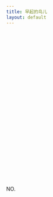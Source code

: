 ```yaml
---
title: 早起的鸟儿
layout: default
---
```

<div class="col-md-9">
<div id="myChart" style="width:100%;height:400px"><ul></ul></div>
<div id="moji_morning_title" style="display: none;">
<p>坐标：东经<span class="longitude"></span>   北纬<span class="latitude"></span></p>
<p>地址：<span class="location"></span></p>
<p>时间：<span class="time"></span></p>
</div>
</div>
<div class="col-md-3">
<div id="moji_morning">
    <div class="picture"></div>
    <p >NO.<span class="NO"></span> <span class="province"></span> <span class="time"></span></p>
</div>
</div>

<script src="{{ site.storage }}/assets/lib/echarts/full.min.js"></script>
<script src="{{ site.storage }}/assets/lib/echarts/china.js"></script>

<script type="text/javascript">
var option = {
    title: {
        text: '早起的鸟儿',
        subtext: "数据来自墨迹天气",
        left: 'center'
    },
    tooltip: {
        trigger: 'item',
        formatter: '{b}'
    },
    series: [
        {
            name: '中国',
            type: 'map',
            mapType: 'china',
            selectedMode : 'multiple',
            label: {
                normal: {
                    show: true
                },
                emphasis: {
                    show: true
                }
            }
        }
    ]
};
myChart = echarts.init(document.getElementById("myChart"));
function setArrow(picture){
    switch (picture.province_name) {
        case "内蒙古自治区":
            return {coord: [picture.longitude-3, picture.latitude+3]};
            break;
        case "新疆维吾尔自治区":
        case "贵州省":
        case "云南省":
        case "西藏自治区":
            return {coord: [picture.longitude-8, picture.latitude]};
            break;
        case "山东省":
        case "海南省":
        case "江苏省":
        case "上海市":
        case "浙江省":
        case "福建省":
            return {coord: [picture.longitude+5, picture.latitude]};
            break;
        default:
            return {coord: [picture.longitude+10, picture.latitude]};
    }
}
function isInside(picture){
    return -1 < ["四川省","湖北省","湖南省","重庆市","陕西省","山西省","青海省","甘肃省"].indexOf(picture.province_name)
}
function setMarkPoint(picture){
    if(!isInside(picture))return null;
    return {
        symbol: 'pin',
        symbolSize: picture.city_name.length*20,
        label: {
            normal: {
                show: true,
                formatter: function(d) {
                    return picture.city_name
                }
            }
        },
        itemStyle: {
            emphasis: {
                borderColor: '#ddd',
                borderWidth: 5
            }
        },
        data: [{
                name:  picture.city_name,
                coord: [picture.longitude,picture.latitude]
            }
        ]
    };
}
function setMarkLine(picture) {
    if(isInside(picture))return null;
    return {
        symbol: ["circle","arrow"],
        data: [
            [{
                name:  picture.city_name,
                coord: [picture.longitude,picture.latitude]
            },setArrow(picture)]
        ]
    };
}
function setLocation(picture){
    myChart.setOption(option);
    myChart.setOption({
        series: [{
            center: [picture.longitude,picture.latitude],
            zoom: 4,
            data:[
                {name: picture.province_name.replace(/省|市|自治区/,''), selected: true}
            ],
            markLine:  setMarkLine(picture),
            markPoint: setMarkPoint(picture),
            animationDurationUpdate: 1000,
            animationEasingUpdate: 'cubicInOut',
        }]
    });
}
window.addEventListener('load', function(){
    function get_picture(id, index){
        $.ajax({
            async: true,
            url: "//fetch.applinzi.com/moji/get_picture.php",
            data:{id:id},
            dataType: "jsonp",
            success:function(data){
                var picture = data.picture;
                var cdn = {
                    webp: "//cdn.moji002.com/images/webp/simgs/",
                    jpg: "//cdn.moji002.com/images/sthumb/"
                };
                var src = picture["path"].slice(-3)=="jpg"?cdn["jpg"]:cdn["webp"];
                    src+= picture["path"];
                console.log(picture.province_name);
                setLocation(picture);
                $("#moji_morning_title .longitude").text(picture.longitude);
                $("#moji_morning_title .latitude").text(picture.latitude);
                $("#moji_morning_title .location").text(picture.location);
                $("#moji_morning_title .time").text((new Date(picture.create_time)).toLocaleString());
                $("#moji_morning .picture").html("<img src="+src+"><br /><br />");
                $("#moji_morning .time").text((new Date(picture.create_time)).toLocaleTimeString().slice(2,-3));
                $("#moji_morning .NO").text(index);
                $("#moji_morning .province").text(picture.province_name);
                $("#moji_morning_title").show();
                $("#moji_morning p").show();
            }
        })
    };
    $.ajax({
        async: true,
        url: "//fetch.applinzi.com/moji/morning.php",
        dataType: "jsonp",
        success:function(data){
            data.sort(function(a,b){
                return a["create_time"] - b["create_time"]
            });
            for (var i = 1; i < 1000; i++) {
                $("#moji_morning_title").hide();
                $("#moji_morning p").hide();
                data[i]["id"]!=data[i+1]["id"] && setTimeout(get_picture,2000*i,data[i]["id"],i)
            }
        }
    })

});
</script>
